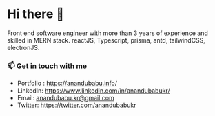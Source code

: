 # Hi there 👋 

Front end software engineer with more than 3 years of experience and skilled in MERN stack.
reactJS, Typescript, prisma, antd, tailwindCSS, electronJS.


### 📫 Get in touch with me  

- Portfolio : https://anandubabu.info/ 
- LinkedIn: https://www.linkedin.com/in/anandubabukr/ 
- Email: anandubabu.kr@gmail.com 
- Twitter: https://twitter.com/anandubabukr

  

  

<!-- 

**AnanduBabucj7/anandubabucj7** is a ✨ _special_ ✨ repository because its `README.md` (this file) appears on your GitHub profile. 

  

Here are some ideas to get you started: 

  

- 🔭 I’m currently working on ... 

- 🌱 I’m currently learning ... 

- 👯 I’m looking to collaborate on ... 

- 🤔 I’m looking for help with ... 

- 💬 Ask me about ... 

- 📫 How to reach me: ... 

- 😄 Pronouns: ... 

- ⚡ Fun fact: ... 

--> 

 

